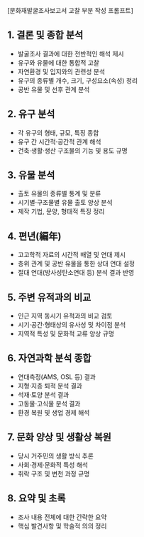 [문화재발굴조사보고서 고찰 부분 작성 프롬프트]

## 1. 결론 및 종합 분석
- 발굴조사 결과에 대한 전반적인 해석 제시
- 유구와 유물에 대한 통합적 고찰
- 자연환경 및 입지와의 관련성 분석
- 유구의 종류별 개수, 크기, 구성요소(속성) 정리
- 공반 유물 및 선후 관계 분석

## 2. 유구 분석
- 각 유구의 형태, 규모, 특징 종합
- 유구 간 시간적·공간적 관계 해석
- 건축·생활·생산 구조물의 기능 및 용도 규명

## 3. 유물 분석
- 출토 유물의 종류별 통계 및 분류
- 시기별·구조물별 유물 출토 양상 분석
- 제작 기법, 문양, 형태적 특징 정리

## 4. 편년(編年)
- 고고학적 자료의 시간적 배열 및 연대 제시
- 층위 관계 및 공반 유물을 통한 상대 연대 설정
- 절대 연대(방사성탄소연대 등) 분석 결과 반영

## 5. 주변 유적과의 비교
- 인근 지역 동시기 유적과의 비교 검토
- 시기·공간·형태상의 유사성 및 차이점 분석
- 지역적 특성 및 문화적 교류 양상 규명

## 6. 자연과학 분석 종합
- 연대측정(AMS, OSL 등) 결과
- 지형·지층 퇴적 분석 결과
- 석재·토양 분석 결과
- 고동물·고식물 분석 결과
- 환경 복원 및 생업 경제 해석

## 7. 문화 양상 및 생활상 복원
- 당시 거주민의 생활 방식 추론
- 사회·경제·문화적 특성 해석
- 취락 구조 및 변천 과정 규명

## 8. 요약 및 초록
- 조사 내용 전체에 대한 간략한 요약
- 핵심 발견사항 및 학술적 의의 정리
